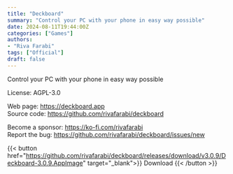 ```yaml
---
title: "Deckboard"
summary: "Control your PC with your phone in easy way possible"
date: 2024-08-11T19:44:00Z
categories: ["Games"]
authors:
- "Riva Farabi"
tags: ["Official"]
draft: false
---
```


Control your PC with your phone in easy way possible

License: AGPL-3.0

Web page: <https://deckboard.app>  
Source code: <https://github.com/rivafarabi/deckboard>

Become a sponsor: <https://ko-fi.com/rivafarabi>  
Report the bug: <https://github.com/rivafarabi/deckboard/issues/new>  

{{< button href="https://github.com/rivafarabi/deckboard/releases/download/v3.0.9/Deckboard-3.0.9.AppImage" target="_blank">}}
Download
{{< /button >}}